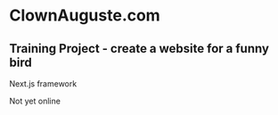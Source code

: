 # ClownAuguste.com

## Training Project - create a website for a funny bird

Next.js framework

Not yet online
